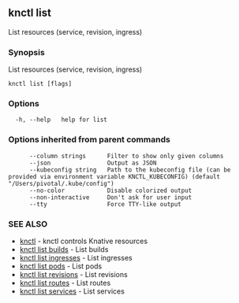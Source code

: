 ## knctl list

List resources (service, revision, ingress)

### Synopsis

List resources (service, revision, ingress)

```
knctl list [flags]
```

### Options

```
  -h, --help   help for list
```

### Options inherited from parent commands

```
      --column strings      Filter to show only given columns
      --json                Output as JSON
      --kubeconfig string   Path to the kubeconfig file (can be provided via environment variable KNCTL_KUBECONFIG) (default "/Users/pivotal/.kube/config")
      --no-color            Disable colorized output
      --non-interactive     Don't ask for user input
      --tty                 Force TTY-like output
```

### SEE ALSO

* [knctl](knctl.md)	 - knctl controls Knative resources
* [knctl list builds](knctl_list_builds.md)	 - List builds
* [knctl list ingresses](knctl_list_ingresses.md)	 - List ingresses
* [knctl list pods](knctl_list_pods.md)	 - List pods
* [knctl list revisions](knctl_list_revisions.md)	 - List revisions
* [knctl list routes](knctl_list_routes.md)	 - List routes
* [knctl list services](knctl_list_services.md)	 - List services

